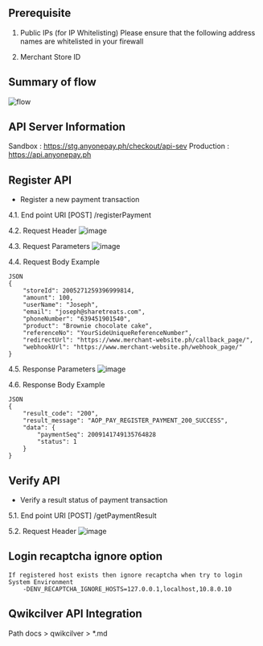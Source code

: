## Prerequisite
 1) Public IPs (for IP Whitelisting) 
    Please ensure that the following address names are whitelisted in your firewall

 2) Merchant Store ID

## Summary of flow
![flow](https://user-images.githubusercontent.com/72907629/96084251-bcac8300-0ef9-11eb-951f-bb96589a049c.png)


## API Server Information
Sandbox : https://stg.anyonepay.ph/checkout/api-sev
Production : https://api.anyonepay.ph

## Register API
- Register a new payment transaction

4.1. End point URI
[POST] /registerPayment


4.2. Request Header
![image](https://user-images.githubusercontent.com/72907629/96085708-262d9100-0efc-11eb-8e7f-5c7e059a1d67.png)


4.3. Request Parameters
![image](https://user-images.githubusercontent.com/72907629/96085819-59702000-0efc-11eb-9234-ede673827187.png)


4.4. Request Body Example

    JSON
    {
        "storeId": 2005271259396999814,
        "amount": 100,
        "userName": "Joseph",
        "email": "joseph@sharetreats.com",
        "phoneNumber": "639451901540",
        "product": "Brownie chocolate cake",
        "referenceNo": "YourSideUniqueReferenceNumber",
        "redirectUrl": "https://www.merchant-website.ph/callback_page/",
        "webhookUrl": "https://www.merchant-website.ph/webhook_page/"
    }

4.5. Response Parameters
![image](https://user-images.githubusercontent.com/72907629/96085985-8e7c7280-0efc-11eb-9c96-752daad95506.png)


4.6. Response Body Example

    JSON
    {
        "result_code": "200",
        "result_message": "AOP_PAY_REGISTER_PAYMENT_200_SUCCESS",
        "data": {
            "paymentSeq": 2009141749135764828
            "status": 1
        }
    }

## Verify API
- Verify a result status of payment transaction

5.1. End point URI
[POST] /getPaymentResult

5.2. Request Header
![image](https://user-images.githubusercontent.com/72907629/96086161-d13e4a80-0efc-11eb-9c99-6d6404d2c3b8.png)

## Login recaptcha ignore option 
	If registered host exists then ignore recaptcha when try to login
    System Environment 
        -DENV_RECAPTCHA_IGNORE_HOSTS=127.0.0.1,localhost,10.8.0.10
        
## Qwikcilver API Integration
Path docs > qwikcilver > *.md
